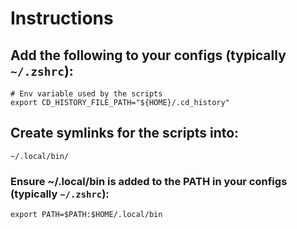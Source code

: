 # Instructions

## Add the following to your configs (typically ```~/.zshrc```):

```
# Env variable used by the scripts
export CD_HISTORY_FILE_PATH="${HOME}/.cd_history"
```

## Create symlinks for the scripts into:

```
~/.local/bin/
```

### Ensure ~/.local/bin is added to the PATH in your configs (typically ```~/.zshrc```):

```
export PATH=$PATH:$HOME/.local/bin
```
